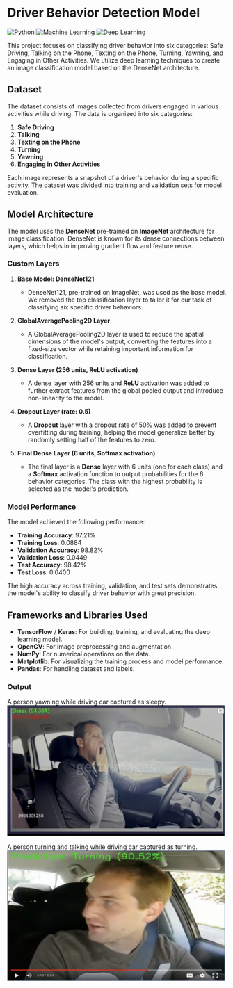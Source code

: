 # Driver Behavior Detection Model

![Python](https://img.shields.io/badge/Python-3.8%2B-blue)
![Machine Learning](https://img.shields.io/badge/-Machine%20Learning-orange)
![Deep Learning](https://img.shields.io/badge/-Deep%20Learning-green)

This project focuses on classifying driver behavior into six categories: Safe Driving, Talking on the Phone, Texting on the Phone, Turning, Yawning, and Engaging in Other Activities. We utilize deep learning techniques to create an image classification model based on the DenseNet architecture.

## Dataset

The dataset consists of images collected from drivers engaged in various activities while driving. The data is organized into six categories:

1. **Safe Driving**
2. **Talking**
3. **Texting on the Phone**
4. **Turning**
5. **Yawning**
6. **Engaging in Other Activities**

Each image represents a snapshot of a driver's behavior during a specific activity. The dataset was divided into training and validation sets for model evaluation.

## Model Architecture

The model uses the **DenseNet** pre-trained on **ImageNet** architecture for image classification. DenseNet is known for its dense connections between layers, which helps in improving gradient flow and feature reuse.

### Custom Layers

1. **Base Model: DenseNet121**
   - DenseNet121, pre-trained on ImageNet, was used as the base model. We removed the top classification layer to tailor it for our task of classifying six specific driver behaviors.
   
2. **GlobalAveragePooling2D Layer**
   - A GlobalAveragePooling2D layer is used to reduce the spatial dimensions of the model's output, converting the features into a fixed-size vector while retaining important information for classification.

3. **Dense Layer (256 units, ReLU activation)**
   - A dense layer with 256 units and **ReLU** activation was added to further extract features from the global pooled output and introduce non-linearity to the model.

4. **Dropout Layer (rate: 0.5)**
   - A **Dropout** layer with a dropout rate of 50% was added to prevent overfitting during training, helping the model generalize better by randomly setting half of the features to zero.

5. **Final Dense Layer (6 units, Softmax activation)**
   - The final layer is a **Dense** layer with 6 units (one for each class) and a **Softmax** activation function to output probabilities for the 6 behavior categories. The class with the highest probability is selected as the model's prediction.

### Model Performance

The model achieved the following performance:

- **Training Accuracy**: 97.21%
- **Training Loss**: 0.0884
- **Validation Accuracy**: 98.82%
- **Validation Loss**: 0.0449
- **Test Accuracy**: 98.42%
- **Test Loss**: 0.0400

The high accuracy across training, validation, and test sets demonstrates the model's ability to classify driver behavior with great precision.

## Frameworks and Libraries Used

- **TensorFlow** / **Keras**: For building, training, and evaluating the deep learning model.
- **OpenCV**: For image preprocessing and augmentation.
- **NumPy**: For numerical operations on the data.
- **Matplotlib**: For visualizing the training process and model performance.
- **Pandas**: For handling dataset and labels.

### Output

A person yawning while driving car captured as sleepy. </br>
<img src="Images/sleepy.png" width="500" height="300" />

A person turning and talking while driving car captured as turning.</br>
<img src="Images/turning.png" width="500" height="300" />

